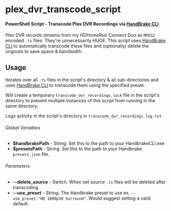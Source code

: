 # plex_dvr_transcode_script
#### PowerShell Script - Transcode Plex DVR Recordings via  [HandBrake CLI](https://handbrake.fr/)

Plex DVR records streams from my HDHomeRun Connect Duo as `MPEG2` encoded `.ts` files. They're unnecessarily HUGE. This script uses [HandBrake CLI](https://handbrake.fr/) to automatically transcode these files and (optionally) delete the originals to save space & bandwidth.

## Usage
Iterates over all `.ts` files in the script's directory & all sub-directories and uses [HandBrake CLI](https://handbrake.fr/) to transcode them using the specified preset.

Will create a temporary `transcode_dvr_recordings.lock` file in the script's directory to prevent multiple instances of this script from running in the same directory.

Logs activity in the script's directory in `transcode_dvr_recordings_log.txt`.

###### Global Variables
- **$handbrakePath** - String. Set this to the path to your HandbrakeCLI.exe
- **$presetsPath** - String. Set this to the path to your Handbrake `presets.json` file.

###### Parameters
- **--delete_source** - Switch. When set source `.ts` files will be deleted after transcoding.
- **--use_preset** - String. The Handbrake preset to use ex. `--use_preset:"HQ 1080p30 Surround"`. Would suggest setting a valid default.
